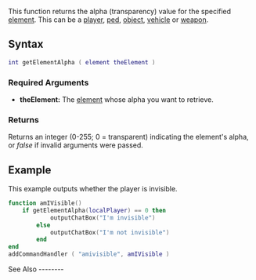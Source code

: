 This function returns the alpha (transparency) value for the specified [element](/docs/element.md "wikilink"). This can be a [player](/player.md "wikilink"), [ped](/ped.md "wikilink"), [object](/object.md "wikilink"), [vehicle](/vehicle.md "wikilink") or [weapon](/Element/Weapon.md "wikilink").

Syntax
------

``` lua
int getElementAlpha ( element theElement )
```

### Required Arguments

-   **theElement:** The [element](/docs/element.md "wikilink") whose alpha you want to retrieve.

### Returns

Returns an integer (0-255; 0 = transparent) indicating the element's alpha, or *false* if invalid arguments were passed.

Example
-------

<section name="Clientside example" class="client" show="true">
This example outputs whether the player is invisible.

``` lua
function amIVisible()
    if getElementAlpha(localPlayer) == 0 then
            outputChatBox("I'm invisible")
        else
            outputChatBox("I'm not invisible")
        end
end
addCommandHandler ( "amivisible", amIVisible )
```

</section>
See Also
--------
